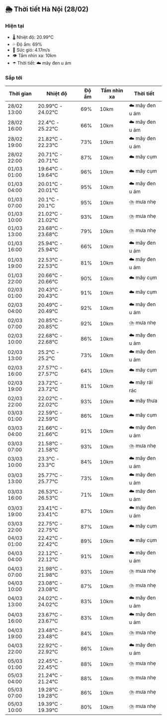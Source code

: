 ## 🌦️ Thời tiết Hà Nội (28/02)

### Hiện tại

- 🌡️ Nhiệt độ: 20.99℃
- 💦 Độ ẩm: 69%
- 💨 Sức gió: 4.17m/s
- 👁️ Tầm nhìn xa: 10km
- ☂️ Thời tiết: ☁️ mây đen u ám

### Sắp tới

| Thời gian | Nhiệt độ | Độ ẩm | Tầm nhìn xa | Thời tiết |
| --- | --- | --- | --- | --- |
| 28/02 13:00 | 20.99℃ - 24.02℃ | 69% | 10km | ☁️ mây đen u ám |
| 28/02 16:00 | 22.4℃ - 25.22℃ | 66% | 10km | ☁️ mây đen u ám |
| 28/02 19:00 | 21.82℃ - 22.23℃ | 73% | 10km | ☁️ mây đen u ám |
| 28/02 22:00 | 20.71℃ - 20.71℃ | 87% | 10km | ☁️ mây cụm |
| 01/03 01:00 | 19.64℃ - 19.64℃ | 96% | 10km | ☁️ mây cụm |
| 01/03 04:00 | 20.01℃ - 20.01℃ | 95% | 10km | ☁️ mây đen u ám |
| 01/03 07:00 | 20.1℃ - 20.1℃ | 95% | 10km | ⛈️ mưa nhẹ |
| 01/03 10:00 | 21.02℃ - 21.02℃ | 93% | 10km | ⛈️ mưa nhẹ |
| 01/03 13:00 | 23.68℃ - 23.68℃ | 79% | 10km | ⛈️ mưa nhẹ |
| 01/03 16:00 | 25.94℃ - 25.94℃ | 66% | 10km | ☁️ mây đen u ám |
| 01/03 19:00 | 22.53℃ - 22.53℃ | 81% | 10km | ☁️ mây đen u ám |
| 01/03 22:00 | 20.66℃ - 20.66℃ | 90% | 10km | ☁️ mây cụm |
| 02/03 01:00 | 20.43℃ - 20.43℃ | 91% | 10km | ☁️ mây cụm |
| 02/03 04:00 | 20.49℃ - 20.49℃ | 92% | 10km | ☁️ mây đen u ám |
| 02/03 07:00 | 20.85℃ - 20.85℃ | 92% | 10km | ⛈️ mưa nhẹ |
| 02/03 10:00 | 22.68℃ - 22.68℃ | 86% | 10km | ☁️ mây đen u ám |
| 02/03 13:00 | 25.2℃ - 25.2℃ | 73% | 10km | ☁️ mây đen u ám |
| 02/03 16:00 | 27.57℃ - 27.57℃ | 64% | 10km | ☁️ mây cụm |
| 02/03 19:00 | 23.72℃ - 23.72℃ | 81% | 10km | ☁️ mây rải rác |
| 02/03 22:00 | 22.02℃ - 22.02℃ | 93% | 10km | ☁️ mây thưa |
| 03/03 01:00 | 22.59℃ - 22.59℃ | 86% | 10km | ☁️ mây cụm |
| 03/03 04:00 | 21.66℃ - 21.66℃ | 91% | 10km | ☁️ mây đen u ám |
| 03/03 07:00 | 21.58℃ - 21.58℃ | 93% | 10km | ⛈️ mưa nhẹ |
| 03/03 10:00 | 23.3℃ - 23.3℃ | 84% | 10km | ☁️ mây đen u ám |
| 03/03 13:00 | 25.77℃ - 25.77℃ | 73% | 10km | ☁️ mây đen u ám |
| 03/03 16:00 | 26.53℃ - 26.53℃ | 71% | 10km | ☁️ mây đen u ám |
| 03/03 19:00 | 23.41℃ - 23.41℃ | 87% | 10km | ☁️ mây đen u ám |
| 03/03 22:00 | 22.75℃ - 22.75℃ | 87% | 10km | ☁️ mây cụm |
| 04/03 01:00 | 22.42℃ - 22.42℃ | 89% | 10km | ☁️ mây cụm |
| 04/03 04:00 | 22.12℃ - 22.12℃ | 91% | 10km | ☁️ mây đen u ám |
| 04/03 07:00 | 21.98℃ - 21.98℃ | 93% | 10km | ⛈️ mưa nhẹ |
| 04/03 10:00 | 23.08℃ - 23.08℃ | 87% | 10km | ⛈️ mưa nhẹ |
| 04/03 13:00 | 24.02℃ - 24.02℃ | 83% | 10km | ☁️ mây đen u ám |
| 04/03 16:00 | 23.67℃ - 23.67℃ | 83% | 10km | ☁️ mây đen u ám |
| 04/03 19:00 | 23.48℃ - 23.48℃ | 84% | 10km | ⛈️ mưa nhẹ |
| 04/03 22:00 | 22.92℃ - 22.92℃ | 86% | 10km | ☁️ mây đen u ám |
| 05/03 01:00 | 22.45℃ - 22.45℃ | 88% | 10km | ⛈️ mưa nhẹ |
| 05/03 04:00 | 21.24℃ - 21.24℃ | 88% | 10km | ⛈️ mưa nhẹ |
| 05/03 07:00 | 19.28℃ - 19.28℃ | 86% | 10km | ⛈️ mưa nhẹ |
| 05/03 10:00 | 19.39℃ - 19.39℃ | 80% | 10km | ⛈️ mưa nhẹ |
